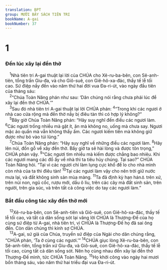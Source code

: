 ```yaml
---
translation: BPT
group: MƯỜI BẢY SÁCH TIÊN TRI
bookName: A-gai 
bookNumber: 37
---
```


<div class="title"><h1>1</h1><h3>Đến lúc xây lại đền thờ</h3></div>
<span class="verse ag_1_1"> <sup>1</sup>Nhà tiên tri A-gai thuật lại lời của CHÚA cho Xê-ru-ba-bên, con Sê-anh-tiên, tổng trấn Giu-đa, và cho Giô-suê, con Giê-hô-xa-đác, thầy tế lễ tối cao. Sứ điệp nầy đến vào năm thứ hai đời vua Đa-ri-út, vào ngày đầu tiên của tháng sáu:<br/></span>
<span class="verse ag_1_2"> <sup>2</sup>“Chúa Toàn Năng phán như sau: ‘Dân chúng nói rằng chưa phải lúc để xây lại đền thờ CHÚA.’”<br/></span>
<span class="verse ag_1_3"> <sup>3</sup>Sau đó nhà tiên tri A-gai thuật lại lời CHÚA phán:</span>
<span class="verse ag_1_4"><sup>4</sup>“Trong khi các ngươi ở nhà cao cửa rộng mà đền thờ nầy bị điêu tàn thì có hợp lý không?”<br/></span>
<span class="verse ag_1_5"> <sup>5</sup>Bây giờ Chúa Toàn Năng phán: “Hãy suy nghĩ đến điều các ngươi làm.</span>
<span class="verse ag_1_6"><sup>6</sup>Các ngươi trồng nhiều mà gặt ít, ăn mà không no, uống mà chưa say. Ngươi mặc áo quần mà vẫn không thấy ấm. Các ngươi kiếm tiền mà không giữ được như bỏ vào túi lủng.”<br/></span>
<span class="verse ag_1_7"> <sup>7</sup>Chúa Toàn Năng phán: “Hãy suy nghĩ về những điều các ngươi làm.</span>
<span class="verse ag_1_8"><sup>8</sup>Hãy lên núi, đốn gỗ về xây đền thờ. Bấy giờ ta sẽ hài lòng và được tôn trọng,” CHÚA phán vậy.</span>
<span class="verse ag_1_9"><sup>9</sup>“Các ngươi tìm nhiều mà kiếm được chẳng bao nhiêu. Khi các ngươi mang các đồ ấy về nhà thì ta tiêu hủy chúng. Tại sao?” CHÚA Toàn Năng hỏi. “Tại vì các ngươi chỉ làm lụng cực khổ để lo cho nhà mình còn nhà của ta thì điêu tàn!</span>
<span class="verse ag_1_10"><sup>10</sup>Tại các ngươi làm vậy cho nên trời giữ nước mưa lại, và đất không sinh sản mùa màng.</span>
<span class="verse ag_1_11"><sup>11</sup>Ta đã định kỳ hạn hán<a data-toggle="tooltip" data-placement="bottom" title="Trong tiếng Hê-bơ-rơ từ ngữ nầy nghe như “bị hư hỏng.”">⚓</a> trên xứ, trên núi non, ngũ cốc, rượu mới, dầu ô liu, trên các cây mà đất sinh sản, trên người, trên gia súc, và trên tất cả công việc do tay các ngươi làm.”<br/></span>
<div class="title"><h3>Bắt đầu công tác xây đền thờ mới</h3></div>
<span class="verse ag_1_12"> <sup>12</sup>Xê-ru-ba-bên, con Sê-anh-tiên và Giô-suê, con Giê-hô-xa-đác, thầy tế lễ tối cao, và tất cả dân sống sót lại vâng lời CHÚA là Thượng-Đế của họ cùng sứ điệp từ A-gai, nhà tiên tri, vì CHÚA là Thượng-Đế họ đã sai ông đến. Còn dân chúng thì kính sợ CHÚA.<br/></span>
<span class="verse ag_1_13"> <sup>13</sup>A-gai, sứ giả của Chúa, truyền sứ điệp của Ngài cho dân chúng rằng, “CHÚA phán, ‘Ta ở cùng các ngươi.’”</span>
<span class="verse ag_1_14"><sup>14</sup>CHÚA giục lòng Xê-ru-ba-bên, con Sê-anh-tiên, tổng trấn xứ Giu-đa, và Giô-suê, con Giê-hô-xa-đác, thầy tế lễ tối cao, cùng tất cả dân sống sót. Nên họ cùng nhau đến xây lại đền thờ Thượng-Đế mình, tức CHÚA Toàn Năng.</span>
<span class="verse ag_1_15"><sup>15</sup>Họ khởi công vào ngày hai mươi bốn tháng sáu, vào năm thứ hai triều đại vua Đa-ri-út.<br/></span>
